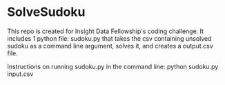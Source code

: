 SolveSudoku
===========

This repo is created for Insight Data Fellowship's coding challenge. It includes 1 python file: sudoku.py that takes the csv containing unsolved sudoku as a command line argument, solves it, and creates a output.csv file.

Instructions on running sudoku.py in the command line:
python sudoku.py input.csv



